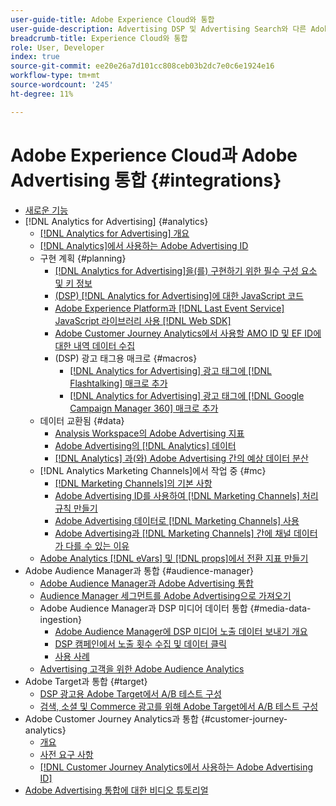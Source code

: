 ```yaml
---
user-guide-title: Adobe Experience Cloud와 통합
user-guide-description: Advertising DSP 및 Advertising Search와 다른 Adobe Experience Cloud 제품 및 서비스와의 통합에 대해 알아봅니다.
breadcrumb-title: Experience Cloud와 통합
role: User, Developer
index: true
source-git-commit: ee20e26a7d101cc808ceb03b2dc7e0c6e1924e16
workflow-type: tm+mt
source-wordcount: '245'
ht-degree: 11%

---
```



# Adobe Experience Cloud과 Adobe Advertising 통합 {#integrations}

<!--  ADD LATER: and Adobe Experience Platform -->

+ [새로운 기능](/help/integrations/home.md)
+ [!DNL Analytics for Advertising] {#analytics}
   + [ [!DNL Analytics for Advertising] 개요](/help/integrations/analytics/overview.md)
   + [ [!DNL Analytics]에서 사용하는 Adobe Advertising ID](/help/integrations/analytics/ids.md)
   + 구현 계획 {#planning}
      + [ [!DNL Analytics for Advertising]을(를) 구현하기 위한 필수 구성 요소 및 키 정보](/help/integrations/analytics/prerequisites.md)
      + [(DSP)  [!DNL Analytics for Advertising]에 대한 JavaScript 코드](/help/integrations/analytics/javascript.md)
      + [Adobe Experience Platform과  [!DNL Last Event Service] JavaScript 라이브러리 사용 [!DNL Web SDK]](/help/integrations/analytics/web-sdk.md)
      + [Adobe Customer Journey Analytics에서 사용할 AMO ID 및 EF ID에 대한 내역 데이터 수집](/help/integrations/analytics/rvars-to-evars.md)
      + (DSP) 광고 태그용 매크로 {#macros}
         + [ [!DNL Analytics for Advertising] 광고 태그에  [!DNL Flashtalking] 매크로 추가](/help/integrations/analytics/macros-flashtalking.md)
         + [ [!DNL Analytics for Advertising] 광고 태그에  [!DNL Google Campaign Manager 360] 매크로 추가](/help/integrations/analytics/macros-google-campaign-manager.md)
   + 데이터 교환됨 {#data}
      + [Analysis Workspace의 Adobe Advertising 지표](/help/integrations/analytics/advertising-metrics-in-analytics.md)
      + [Adobe Advertising의 [!DNL Analytics] 데이터](/help/integrations/analytics/analytics-data-in-advertising.md)
      + [ [!DNL Analytics] 과(와) Adobe Advertising 간의 예상 데이터 분산](/help/integrations/analytics/data-variances.md)
   + [!DNL Analytics Marketing Channels]에서 작업 중 {#mc}
      + [ [!DNL Marketing Channels]의 기본 사항](/help/integrations/analytics/marketing-channels/mc-overview.md)
      + [Adobe Advertising ID를 사용하여  [!DNL Marketing Channels] 처리 규칙 만들기](/help/integrations/analytics/marketing-channels/mc-ids.md)
      + [Adobe Advertising 데이터로  [!DNL Marketing Channels] 사용](/help/integrations/analytics/marketing-channels/mc-ac-data.md)
      + [Adobe Advertising과  [!DNL Marketing Channels] 간에 채널 데이터가 다를 수 있는 이유](/help/integrations/analytics/marketing-channels/mc-data-variances.md)
   + [Adobe Analytics [!DNL eVars] 및 [!DNL props]에서 전환 지표 만들기](/help/integrations/analytics/conversion-metrics-from-evars.md)
+ Adobe Audience Manager과 통합 {#audience-manager}
   + [Adobe Audience Manager과 Adobe Advertising 통합](/help/integrations/audience-manager/overview.md)
   + [Audience Manager 세그먼트를 Adobe Advertising으로 가져오기](/help/integrations/audience-manager/import-audiences.md)
   + Adobe Audience Manager과 DSP 미디어 데이터 통합 {#media-data-ingestion}
      + [Adobe Audience Manager에 DSP 미디어 노출 데이터 보내기 개요](/help/integrations/audience-manager/media-data-integration/overview.md)
      + [DSP 캠페인에서 노출 횟수 수집 및 데이터 클릭](/help/integrations/audience-manager/media-data-integration/collect.md)
      + [사용 사례](/help/integrations/audience-manager/media-data-integration/use-cases.md)
   + [Advertising 고객을 위한 Adobe Audience Analytics](/help/integrations/audience-manager/audience-analytics.md)
+ Adobe Target과 통합 {#target}
   + [DSP 광고용 Adobe Target에서 A/B 테스트 구성](/help/integrations/target/ab-tests-dsp.md)
   + [검색, 소셜 및 Commerce 광고를 위해 Adobe Target에서 A/B 테스트 구성](/help/integrations/target/ab-tests-search.md)
+ Adobe Customer Journey Analytics과 통합 {#customer-journey-analytics}
   + [개요](/help/integrations/customer-journey-analytics/overview.md)
   + [사전 요구 사항](/help/integrations/customer-journey-analytics/prerequisites.md)
   + [[!DNL Customer Journey Analytics에서 사용하는 Adobe Advertising ID]](/help/integrations/customer-journey-analytics/ids.md)
+ [Adobe Advertising 통합에 대한 비디오 튜토리얼](https://experienceleague.adobe.com/docs/advertising-learn/tutorials/overview.html)<!-- rename if the tutorials TOC structure changes -->

